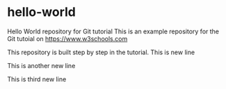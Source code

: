 # hello-world
Hello World repository for Git tutorial
This is an example repository for the Git tutoial on https://www.w3schools.com

This repository is built step by step in the tutorial.
This is new line

This is another new line

This is third new line
